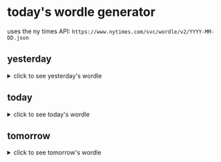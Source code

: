 # today's wordle generator

uses the ny times API: `https://www.nytimes.com/svc/wordle/v2/YYYY-MM-DD.json`

## yesterday

<details>
    <summary>click to see yesterday's wordle</summary>

    habit

</details>

## today

<details>
    <summary>click to see today's wordle</summary>

    rough

</details>

## tomorrow

<details>
    <summary>click to see tomorrow's wordle</summary>

    preen

</details>

